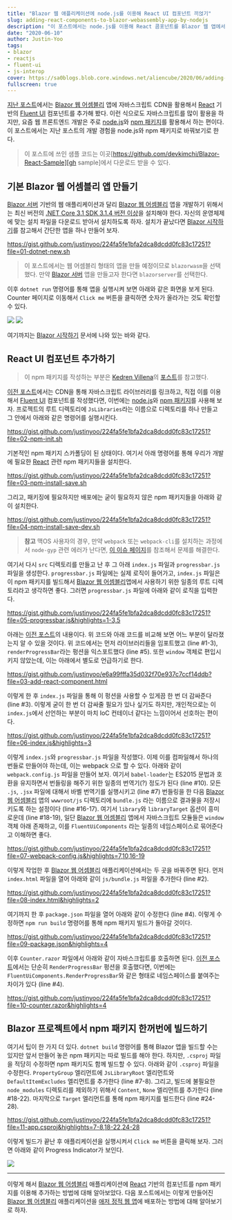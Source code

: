 ```yaml
---
title: "Blazor 웹 애플리케이션에 node.js를 이용해 React UI 컴포넌트 끼얹기"
slug: adding-react-components-to-blazor-webassembly-app-by-nodejs
description: "이 포스트에서는 node.js를 이용해 React 콤포넌트를 Blazor 웹 앱에서 렌더링하는 방법에 대해 알아봅니다."
date: "2020-06-10"
author: Justin-Yoo
tags:
- blazor
- reactjs
- fluent-ui
- js-interop
cover: https://sa0blogs.blob.core.windows.net/aliencube/2020/06/adding-react-components-to-blazor-webassembly-app-by-nodejs-00.png
fullscreen: true
---
```


[지난 포스트][post prev]에서는 [Blazor 웹 어셈블리][blazor wasm] 앱에 자바스크립트 CDN을 활용해서 [React][reactjs] 기반의 [Fluent UI][fluentui] 컴포넌트를 추가해 봤다. 이런 식으로도 자바스크립트를 많이 활용을 하지만, 요즘 웹 프론트엔드 개발은 주로 [node.js][nodejs]와 [npm 패키지][npmjs]를 활용해서 하는 편이다. 이 포스트에서는 지난 포스트의 개발 경험을 node.js와 npm 패키지로 바꿔보기로 한다.

> 이 포스트에 쓰인 샘플 코드는 이곳[https://github.com/devkimchi/Blazor-React-Sample][gh sample]에서 다운로드 받을 수 있다.


## 기본 Blazor 웹 어셈블리 앱 만들기 ##

[Blazor 서버][blazor server] 기반의 웹 애플리케이션과 달리 [Blazor 웹 어셈블리][blazor wasm] 앱을 개발하기 위해서는 최신 버전의 [.NET Core 3.1 SDK 3.1.4 버전 이상][netcore sdk 3.1.4]을 설치해야 한다. 자신의 운영체제에 맞는 설치 파일을 다운로드 받아서 설치하도록 하자. 설치가 끝났다면 [Blazor 시작하기][blazor gettingstarted]를 참고해서 간단한 앱을 하나 만들어 보자.

https://gist.github.com/justinyoo/224fa5fe1bfa2dca8dcdd0fc83c17251?file=01-dotnet-new.sh

> 이 포스트에서는 웹 어셈블리 형태의 앱을 만들 예정이므로 `blazorwasm`을 선택했다. 만약 [Blazor 서버][blazor server] 앱을 만들고자 한다면 `blazorserver`를 선택한다.

이후 `dotnet run` 명령어를 통해 앱을 실행시켜 보면 아래와 같은 화면을 보게 된다. Counter 페이지로 이동해서 `Click me` 버튼을 클릭하면 숫자가 올라가는 것도 확인할 수 있다.

![][image-01]
![][image-02]

여기까지는 [Blazor 시작하기][blazor gettingstarted] 문서에 나와 있는 바와 같다.


## React UI 컴포넌트 추가하기 ##

> 이 npm 패키지를 작성하는 부분은 [Kedren Villena][kedren]의 [포스트][kedren post]를 참고했다.

[이전 포스트][post prev]에서는 CDN을 통해 자바스크립트 라이브러리를 링크하고, 직접 이를 이용해서 [Fluent UI][fluentui] 컴포넌트를 작성했다면, 이번에는 [node.js][nodejs]와 [npm 패키지][npmjs]를 사용해 보자. 프로젝트의 루트 디렉토리에 `JsLibraries`라는 이름으로 디렉토리를 하나 만들고 그 안에서 아래와 같은 명령어를 실행시킨다.

https://gist.github.com/justinyoo/224fa5fe1bfa2dca8dcdd0fc83c17251?file=02-npm-init.sh

기본적인 npm 패키지 스카폴딩이 된 상태이다. 여기서 아래 명령어를 통해 우리가 개발에 필요한 [React][reactjs] 관련 npm 패키지들을 설치한다.

https://gist.github.com/justinyoo/224fa5fe1bfa2dca8dcdd0fc83c17251?file=03-npm-install-save.sh

그리고, 패키징에 필요하지만 배포에는 굳이 필요하지 않은 npm 패키지들을 아래와 같이 설치한다.

https://gist.github.com/justinyoo/224fa5fe1bfa2dca8dcdd0fc83c17251?file=04-npm-install-save-dev.sh

> **참고** 맥OS 사용자의 경우, 만약 `webpack` 또는 `webpack-cli`를 설치하는 과정에서 `node-gyp` 관련 에러가 난다면, [이 이슈 페이지][node-gyp issue]를 참조해서 문제를 해결한다.

여기서 다시 `src` 디렉토리를 만들고 난 후 그 아래 `index.js` 파일과 `progressbar.js` 파일을 생성한다. `progressbar.js` 파일에는 실제 로직이 들어가고, `index.js` 파일은 이 npm 패키지를 빌드해서 [Blazor 웹 어셈블리][blazor wasm]앱에서 사용하기 위한 일종의 루트 디렉토리라고 생각하면 좋다. 그러면 `progressbar.js` 파일에 아래와 같이 로직을 입력한다.

https://gist.github.com/justinyoo/224fa5fe1bfa2dca8dcdd0fc83c17251?file=05-progressbar.js&highlights=1-3,5

아래는 [이전 포스트][post prev]의 내용이다. 위 코드와 아래 코드를 비교해 보면 어느 부분이 달라졌는지 알 수 있을 것이다. 위 코드에서는 먼저 라이브러리들을 임포트했고 (line #1-3), `renderProgressBar`라는 펑션을 익스포트했다 (line #5). 또한 `window` 객체로 편입시키지 않았는데, 이는 아래에서 별도로 언급하기로 한다.

https://gist.github.com/justinyoo/e6a99fffa35d032f70e937c7ccf14ddb?file=03-add-react-component.html

이렇게 한 후 `index.js` 파일을 통해 이 펑션을 사용할 수 있게끔 한 번 더 감싸준다 (line #3). 이렇게 굳이 한 번 더 감싸줄 필요가 있나 싶기도 하지만, 개인적으로는 이 `index.js`에서 선언하는 부분이 마치 IoC 컨테이너 같다는 느낌이어서 선호하는 편이다.

https://gist.github.com/justinyoo/224fa5fe1bfa2dca8dcdd0fc83c17251?file=06-index.js&highlights=3

이렇게 `index.js`와 `progressbar.js` 파일을 작성했다. 이제 이를 컴파일해서 하나의 번들로 만들어야 하는데, 이는 webpack 으로 할 수 있다. 아래와 같이 `webpack.config.js` 파일을 만들어 보자. 여기서 `babel-loader`는 ES2015 문법과 호환을 유지하면서 번들링을 해주기 위한 일종의 번역기(?) 정도가 된다 (line #10). 모든 `.js`, `.jsx` 파일에 대해서 바벨 번역기를 실행시키고 (line #7) 번들링을 한 다음 [Blazor 웹 어셈블리][blazor wasm] 앱의 `wwwroot/js` 디렉토리에 `bundle.js` 라는 이름으로 결과물을 저장시키도록 하는 설정이다 (line #16-17). 여기서 `library`와 `libraryTarget` 옵션이 흥미로운데 (line #18-19), 일단 [Blazor 웹 어셈블리][blazor wasm] 앱에서 자바스크립트 모듈들은 `window` 객체 아래 존재하고, 이를 `FluentUiComponents` 라는 일종의 네임스페이스로 묶어준다고 이해하면 좋다.

https://gist.github.com/justinyoo/224fa5fe1bfa2dca8dcdd0fc83c17251?file=07-webpack-config.js&highlights=7,10,16-19

이렇게 작업한 후 [Blazor 웹 어셈블리][blazor wasm] 애플리케이션에서는 두 곳을 바꿔주면 된다. 먼저 `index.html` 파일을 열어 아래와 같이 `js/bundle.js` 파일을 추가한다 (line #2).

https://gist.github.com/justinyoo/224fa5fe1bfa2dca8dcdd0fc83c17251?file=08-index.html&highlights=2

여기까지 한 후 `package.json` 파일을 열어 아래와 같이 수정한다 (line #4). 이렇게 수정하면 `npm run build` 명령어를 통해 npm 패키지 빌드가 돌아갈 것이다.

https://gist.github.com/justinyoo/224fa5fe1bfa2dca8dcdd0fc83c17251?file=09-package.json&highlights=4

이후 `Counter.razor` 파일에서 아래와 같이 자바스크립트를 호출하면 된다. [이전 포스트][post prev]에서는 단순히 `RenderProgressBar` 펑션을 호출했다면, 이번에는 `FluentUiComponents.RenderProgressBar`와 같은 형태로 네임스페이스를 붙여주는 차이가 있다 (line #4).

https://gist.github.com/justinyoo/224fa5fe1bfa2dca8dcdd0fc83c17251?file=10-counter.razor&highlights=4


## Blazor 프로젝트에서 npm 패키지 한꺼번에 빌드하기 ##

여기서 팁이 한 가지 더 있다. `dotnet build` 명령어를 통해 Blazor 앱을 빌드할 수는 있지만 앞서 만들어 놓은 npm 패키지는 따로 빌드를 해야 한다. 하지만, `.csproj` 파일을 적당히 수정하면 npm 패키지도 함께 빌드할 수 있다. 아래와 같이 `.csproj` 파일을 수정한다. `PropertyGroup` 엘리먼트에 `JsLibraryRoot` 엘리먼트와 `DefaultItemExcludes` 엘리먼트를 추가한다 (line #7-8). 그리고, 빌드에 불필요한 `node_modules` 디렉토리를 제외하기 위해서 `Content`, `None` 엘리먼트를 추가한다 (line #18-22). 마지막으로 `Target` 엘리먼트를 통해 npm 패키지를 빌드한다 (line #24-28).

https://gist.github.com/justinyoo/224fa5fe1bfa2dca8dcdd0fc83c17251?file=11-app.csproj&highlights=7-8,18-22,24-28

이렇게 빌드가 끝난 후 애플리케이션을 실행시켜서 `Click me` 버튼을 클릭해 보자. 그러면 아래와 같이 Progress Indicator가 보인다.

![][image-03]

---

이렇게 해서 [Blazor 웹 어셈블리][blazor wasm] 애플리케이션에 [React][reactjs] 기반의 컴포넌트를 npm 패키지를 이용해 추가하는 방법에 대해 알아보았다. 다음 포스트에서는 이렇게 만들어진 [Blazor 웹 어셈블리][blazor wasm] 애플리케이션을 [애저 정적 웹 앱][az swa]에 배포하는 방법에 대해 알아보기로 하자.


[image-01]: https://sa0blogs.blob.core.windows.net/aliencube/2020/06/adding-react-components-to-blazor-webassembly-app-by-nodejs-01.png
[image-02]: https://sa0blogs.blob.core.windows.net/aliencube/2020/06/adding-react-components-to-blazor-webassembly-app-by-nodejs-02.png
[image-03]: https://sa0blogs.blob.core.windows.net/aliencube/2020/06/adding-react-components-to-blazor-webassembly-app-by-nodejs-03.png

[gh sample]: https://github.com/devkimchi/Blazor-React-Sample

[post prev]: /ko/2020/06/03/adding-react-components-to-blazor-webassembly-app/

[kedren]: https://www.linkedin.com/in/kedrenvillena/
[kedren post]: https://medium.com/swlh/using-npm-packages-with-blazor-2b0310279320

[blazor]: https://docs.microsoft.com/ko-kr/aspnet/core/blazor/?view=aspnetcore-3.1&WT.mc_id=aliencubeorg-blog-juyoo
[blazor wasm]: https://docs.microsoft.com/ko-kr/aspnet/core/blazor/?view=aspnetcore-3.1&WT.mc_id=aliencubeorg-blog-juyoo#blazor-webassembly
[blazor server]: https://docs.microsoft.com/ko-kr/aspnet/core/blazor/?view=aspnetcore-3.1&WT.mc_id=aliencubeorg-blog-juyoo#blazor-server
[blazor gettingstarted]: https://docs.microsoft.com/ko-kr/aspnet/core/blazor/get-started?view=aspnetcore-3.1&tabs=visual-studio-code&WT.mc_id=aliencubeorg-blog-juyoo
[blazor js from dotnet]: https://docs.microsoft.com/ko-kr/aspnet/core/blazor/call-javascript-from-dotnet?view=aspnetcore-3.1&WT.mc_id=aliencubeorg-blog-juyoo
[blazor dotnet from js]: https://docs.microsoft.com/ko-kr/aspnet/core/blazor/call-dotnet-from-javascript?view=aspnetcore-3.1&WT.mc_id=aliencubeorg-blog-juyoo
[blazor statemanagement]: https://docs.microsoft.com/ko-kr/aspnet/core/blazor/state-management?view=aspnetcore-3.1&WT.mc_id=aliencubeorg-blog-juyoo

[wasm]: https://webassembly.org/
[reactjs]: https://ko.reactjs.org/
[netcore sdk 3.1.4]: https://dotnet.microsoft.com/download/dotnet-core/3.1?WT.mc_id=aliencubeorg-blog-juyoo#3.1.4
[nodejs]: https://nodejs.org/
[npmjs]: https://www.npmjs.com/

[node-gyp issue]: https://github.com/nodejs/node-gyp/issues/569

[fluentui]: https://developer.microsoft.com/fluentui/?WT.mc_id=aliencubeorg-blog-juyoo
[fluentui progressindicator]: https://developer.microsoft.com/fluentui?WT.mc_id=aliencubeorg-blog-juyoo#/controls/web/progressindicator
[fluentui progressindicator codepen]: https://codepen.io/pen/?&editable=true=https%3A%2F%2Fdeveloper.microsoft.com%2Fen-us%2Ffluentui%3FWT.mc_id%3Daliencubeorg-blog-juyoo

[az swa]: https://docs.microsoft.com/ko-kr/azure/static-web-apps/overview?WT.mc_id=aliencubeorg-blog-juyoo
